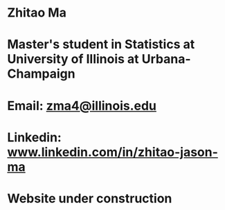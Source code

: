 # Zhitao Ma
# Master's student in Statistics at University of Illinois at Urbana-Champaign
# Email: zma4@illinois.edu
# Linkedin: www.linkedin.com/in/zhitao-jason-ma

# Website under construction
